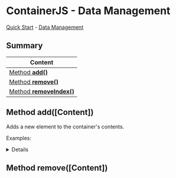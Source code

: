 # ContainerJS - Data Management
<a href="./QuickStart.md">Quick Start</a> - <a href="./DataManagement.md">Data Management</a>

## Summary

| Content |
| ------- |
| <a href="#method-add">Method **add()**</a> |
| <a href="#method-remove">Method **remove()**</a> |
| <a href="#method-removeIndex">Method **removeIndex()**</a> |

<a id="method-add"></a>

## Method add(\[Content\])
Adds a new element to the container's contents.

Examples:

<details>

```js
const MyContainer = Container.from([]);

MyContainer.add(1); //MyContainer content now will be [1]
```

```js
const MyContainer = Container.from({});

MyContainer.add("a", 1); //MyContainer content now will be {a: 1}
```

```js
const MyContainer = Container.from("ab");

MyContainer.add("c"); //MyContainer content now will be "abc"
```

</details>

<a id="method-remove"></a>

## Method remove(\[Content\])